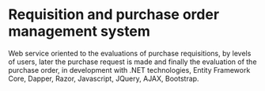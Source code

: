 # Requisition and purchase order management system
Web service oriented to the evaluations of purchase requisitions, by levels of users, 
later the purchase request is made 
and finally the evaluation of the purchase order, 
in development with .NET technologies, Entity Framework Core, Dapper, Razor, Javascript, JQuery, AJAX, Bootstrap.
